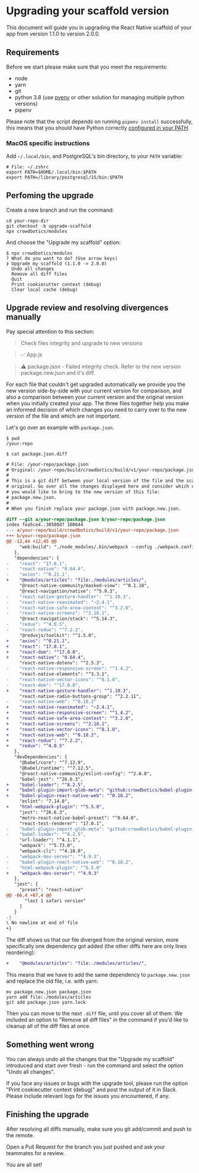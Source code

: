 # Upgrading your scaffold version

This document will guide you in upgrading the React Native scaffold of your app from version 1.1.0 to version 2.0.0.

## Requirements

Before we start please make sure that you meet the requirements:

- node
- yarn
- git
- python 3.8 (use [pyenv](https://github.com/pyenv/pyenv) or other solution for managing multiple python versions)
- pipenv

Please note that the script depends on running `pipenv install` successfully, this means that you should have Python correctly [configured in your PATH](https://cookiecutter.readthedocs.io/en/2.0.2/installation.html#unix-and-macos).

### MacOS specific instructions

Add `~/.local/bin`, and PostgreSQL's bin directory, to your `PATH` variable:

```
# File: ~/.zshrc
export PATH=$HOME/.local/bin:$PATH
export PATH=/library/postgresql/15/bin:$PATH
```

## Perfoming the upgrade

Create a new branch and run the command:

```
cd your-repo-dir
git checkout -b upgrade-scaffold
npx crowdbotics/modules
```

And choose the "Upgrade my scaffold" option:

```
$ npx crowdbotics/modules
? What do you want to do? (Use arrow keys)
❯ Upgrade my scaffold (1.1.0 -> 2.0.0)
  Undo all changes
  Remove all diff files
  Quit
  Print cookiecutter context (debug)
  Clear local cache (debug)
```

## Upgrade review and resolving divergences manually

Pay special attention to this section:

> Check files integrity and upgrade to new versions

> ✅ App.js

> ⚠ package.json - Failed integrity check. Refer to the new version package.new.json and it's diff.

For each file that couldn't get upgraded automatically we provide you the new version side-by-side with your current version for comparison, and also a comparison between your current version and the original version when you initially created your app. The three files together help you make an informed decision of which changes you need to carry over to the new version of the file and which are not important.

Let's go over an example with `package.json`.

```shell
$ pwd
/your-repo

$ cat package.json.diff
```

```diff
# File: /your-repo/package.json
# Original: /your-repo/build/crowdbotics/build/v1/your-repo/package.json
#
# This is a git diff between your local version of the file and the scaffold
# original. Go over all the changes displayed here and consider which ones
# you would like to bring to the new version of this file:
# package.new.json.
#
# When you finish replace your package.json with package.new.json.

diff --git a/your-repo/package.json b/your-repo/package.json
index fea5ce4..30580d7 100644
--- a/your-repo/build/crowdbotics/build/v1/your-repo/package.json
+++ b/your-repo/package.json
@@ -12,44 +12,45 @@
     "web:build": "./node_modules/.bin/webpack --config ./webpack.config.js --color --mode production"
   },
   "dependencies": {
-    "react": "17.0.1",
-    "react-native": "0.64.4",
-    "axios": "^0.21.1",
+    "@modules/articles": "file:./modules/articles/",
     "@react-native-community/masked-view": "^0.1.10",
     "@react-navigation/native": "^5.9.3",
-    "react-native-gesture-handler": "^1.10.3",
-    "react-native-reanimated": "~2.4.1",
-    "react-native-safe-area-context": "^3.2.0",
-    "react-native-screens": "^2.18.1",
     "@react-navigation/stack": "^5.14.3",
-    "redux": "^4.0.5",
-    "react-redux": "^7.2.2",
     "@reduxjs/toolkit": "^1.5.0",
+    "axios": "^0.21.1",
+    "react": "17.0.1",
+    "react-dom": "^17.0.0",
+    "react-native": "0.64.4",
     "react-native-dotenv": "^2.5.3",
-    "react-native-responsive-screen": "^1.4.2",
     "react-native-elements": "^3.3.1",
-    "react-native-vector-icons": "^8.1.0",
-    "react-dom": "^17.0.0",
+    "react-native-gesture-handler": "^1.10.3",
     "react-native-radio-buttons-group": "^2.2.11",
-    "react-native-web": "^0.18.2"
+    "react-native-reanimated": "~2.4.1",
+    "react-native-responsive-screen": "^1.4.2",
+    "react-native-safe-area-context": "^3.2.0",
+    "react-native-screens": "^2.18.1",
+    "react-native-vector-icons": "^8.1.0",
+    "react-native-web": "^0.18.2",
+    "react-redux": "^7.2.2",
+    "redux": "^4.0.5"
   },
   "devDependencies": {
     "@babel/core": "^7.12.9",
     "@babel/runtime": "^7.12.5",
     "@react-native-community/eslint-config": "^2.0.0",
     "babel-jest": "^26.6.3",
+    "babel-loader": "^8.2.5",
+    "babel-plugin-import-glob-meta": "github:crowdbotics/babel-plugin-import-glob-meta",
+    "babel-plugin-react-native-web": "^0.18.2",
     "eslint": "7.14.0",
+    "html-webpack-plugin": "^5.5.0",
     "jest": "^26.6.3",
     "metro-react-native-babel-preset": "^0.64.0",
     "react-test-renderer": "17.0.1",
-    "babel-plugin-import-glob-meta": "github:crowdbotics/babel-plugin-import-glob-meta",
-    "babel-loader": "^8.2.5",
     "url-loader": "^4.1.1",
     "webpack": "^5.73.0",
     "webpack-cli": "^4.10.0",
-    "webpack-dev-server": "^4.9.3",
-    "babel-plugin-react-native-web": "^0.18.2",
-    "html-webpack-plugin": "^5.5.0"
+    "webpack-dev-server": "^4.9.3"
   },
   "jest": {
     "preset": "react-native"
@@ -66,4 +67,4 @@
       "last 1 safari version"
     ]
   }
-}
\ No newline at end of file
+}
```

The diff shows us that our file diverged from the original version, more specifically one dependency got added (the other diffs here are only lines reordering):

```diff
+    "@modules/articles": "file:./modules/articles/",
```

This means that we have to add the same dependency to `package.new.json` and replace the old file, i.e. with yarn:

```shell
mv package.new.json package.json
yarn add file:./modules/articles
git add package.json yarn.lock
```

Then you can move to the next `.diff` file, until you cover all of them. We included an option to "Remove all diff files" in the command if you'd like to cleanup all of the diff files at once.

## Something went wrong

You can always undo all the changes that the "Upgrade my scaffold" introduced and start over fresh - run the command and select the option "Undo all changes".

If you face any issues or bugs with the upgrade tool, please run the option "Print cookiecutter context (debug)" and post the output of it in Slack. Please include relevant logs for the issues you encountered, if any.

## Finishing the upgrade

After resolving all diffs manually, make sure you git add/commit and push to the remote.

Open a Pull Request for the branch you just pushed and ask your teammates for a review.

You are all set!

